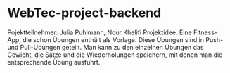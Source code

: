 # WebTec-project-backend
Pojektteilnehmer: Julia Puhlmann, Nour Khelifi
Projektidee:
Eine Fitness-App, die schon Übungen enthält als Vorlage. Diese Übungen sind in Push- und Pull-Übungen geteilt.
Man kann zu den einzelnen Übungen das Gewicht, die Sätze und die Wiederholungen speichern, mit denen man die entsprechende Übung ausführt.